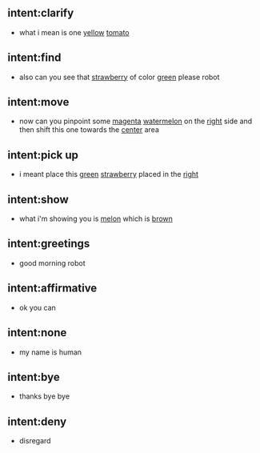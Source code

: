 ## intent:clarify
- what i mean is one [yellow](object_color) [tomato](object_name)

## intent:find
- also can you see that [strawberry](object_name) of color [green](object_color) please robot

## intent:move
- now can you pinpoint some [magenta](object_color) [watermelon](object_name) on the [right](placement) side and then shift this one towards the [center](placement) area

## intent:pick up
- i meant place this [green](object_color) [strawberry](object_name) placed in the [right](placement)

## intent:show
- what i'm showing you is [melon](object_name) which is [brown](object_color)

## intent:greetings
- good morning robot

## intent:affirmative
- ok you can

## intent:none
- my name is human

## intent:bye
- thanks bye bye

## intent:deny
- disregard
